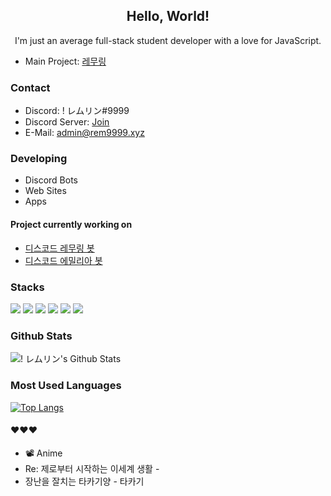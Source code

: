 <h2 align="center">Hello, World!</h2>
<p align="center">I'm just an average full-stack student developer with a love for JavaScript.</p>

- Main Project: [레무링](https://rem9999.xyz)

### Contact

- Discord: ! レムリン#9999  
- Discord Server: [Join](https://rem-guilds.xyz)
- E-Mail: admin@rem9999.xyz  

### Developing

- Discord Bots
- Web Sites
- Apps

#### Project currently working on

- [디스코드 레무링 봇](https://rem9999.xyz)
- [디스코드 에밀리아 봇](https://github.com/Remuring-Orario/Emilia)

### Stacks
  <img src="https://img.shields.io/badge/node.js-6DA55F?style=for-the-badge&logo=node.js&logoColor=white"/>
  <img src="https://img.shields.io/badge/javascript-%23323330.svg?style=for-the-badge&logo=javascript&logoColor=%23F7DF1E"/>
  <img src="https://img.shields.io/badge/typescript-%23007ACC.svg?style=for-the-badge&logo=typescript&logoColor=white"/>
  <img src="https://img.shields.io/badge/c%23-%23239120.svg?style=for-the-badge&logo=c-sharp&logoColor=white"/>
  <img src="https://img.shields.io/badge/html5-%23E34F26.svg?style=for-the-badge&logo=html5&logoColor=white"/>
  <img src="https://img.shields.io/badge/css3-%231572B6.svg?style=for-the-badge&logo=css3&logoColor=white"/>

### Github Stats

![! レムリン's Github Stats](https://github-readme-stats.vercel.app/api?username=rem-9999&bg_color=ffa745,fe869f,ef7ac8,a083ed,43aeff&title_color=fff&text_color=fff&show_icons=true&count_private=true)
  
### Most Used Languages

[![Top Langs](https://github-readme-stats.vercel.app/api/top-langs/?username=rem-9999&bg_color=ffa745,fe869f,ef7ac8,a083ed,43aeff&title_color=fff&text_color=fff)](https://github.com/rem-9999/github-readme-stats)

#### ❤️❤️❤️

- 📽️ Anime
- Re: 제로부터 시작하는 이세계 생활 - 
- 장난을 잘치는 타카기양 - 타카기
